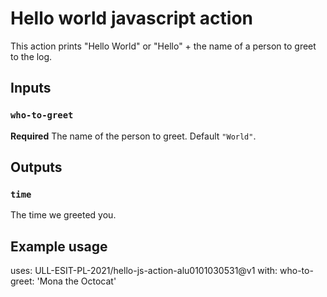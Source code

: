 
# Hello world javascript action

This action prints "Hello World" or "Hello" + the name of a person to greet to the log.

## Inputs

### `who-to-greet`

**Required** The name of the person to greet. Default `"World"`.

## Outputs

### `time`

The time we greeted you.

## Example usage

uses: ULL-ESIT-PL-2021/hello-js-action-alu0101030531@v1
with:
  who-to-greet: 'Mona the Octocat'
